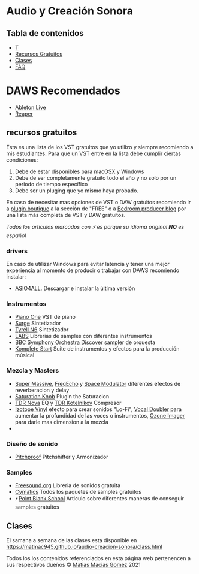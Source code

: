 # Audio y Creación Sonora

## Tabla de contenidos
- [T]()
- [Recursos Gratuitos](#recursos-gratuitos)
- [Clases]()
- [FAQ]()

# DAWS Recomendados
- [Ableton Live](https://www.ableton.com/)
- [Reaper](https://www.reaper.fm/)

## recursos gratuitos
Esta es una lista de los VST gratuitos que yo utilizo y siempre recomiendo a mis estudiantes. 
Para que un VST entre en la lista debe cumplir ciertas condiciones: 
1. Debe de estar disponibles para macOSX y Windows
2. Debe de ser completamente gratuito todo el año y no solo por un periodo de tiempo específico
3. Debe ser un pluging que yo mismo haya probado.


En caso de necesitar mas opciones de VST o DAW gratuitos recomiendo ir a [plugin boutique](https://www.pluginboutique.com/) a la sección de "FREE" o a [Bedroom producer blog](https://bedroomproducersblog.com/) por una lista más completa de VST y DAW gratuitos.


*Todos los articulos marcados con ⚡ es porque su idioma original **NO** es español*
### drivers
En caso de utilizar Windows para evitar latencia y tener una mejor experiencia al momento de producir o trabajar con DAWS recomiendo instalar: 
- [ASIO4ALL](https://www.asio4all.org/). Descargar e instalar la última versión

### Instrumentos
- [Piano One](https://neovst.com/piano-one/) VST de piano 
- [Surge](https://surge-synthesizer.github.io/) Sintetizador
- [Tyrell N6](https://u-he.com/products/tyrelln6/) Sintetizador
- [LABS](https://labs.spitfireaudio.com/) Librerias de samples con diferentes instrumentos
- [BBC Symphony Orchestra Discover](https://www.spitfireaudio.com/shop/a-z/bbc-symphony-orchestra-discover/) sampler de orquesta
- [Komplete Start](https://www.native-instruments.com/es/products/komplete/bundles/komplete-start/) Suite de instrumentos y efectos para la producción músical

### Mezcla y Masters
- [Super Massive](), [FreqEcho]() y [Space Modulator]() diferentes efectos de reverberacion y delay
- [Saturation Knob](https://www.softube.com/saturationknob) Plugin the Saturacion
- [TDR Nova](https://www.tokyodawn.net/tdr-nova/) EQ y [TDR Kotelnikov](https://www.tokyodawn.net/tdr-kotelnikov/) Compresor
- [Izotope Vinyl](https://www.izotope.com/en/products/vinyl.html) efecto para crear sonidos "Lo-Fi", [Vocal Doubler](https://www.izotope.com/en/products/vocal-doubler.html) para aumentar la profundidad de las voces o instrumentos, [Ozone Imager](https://www.izotope.com/en/products/ozone-imager.html) para darle mas dimension a la mezcla
- []()

### Diseño de sonido
- [Pitchproof](https://aegeanmusic.com/pitchproof-specs) Pitchshifter y Armonizador

### Samples
- [Freesound.org](https://freesound.org/) Libreria de sonidos gratuita
- [Cymatics](https://cymatics.fm/pages/free-download-vault) Todos los paquetes de samples gratuitos
- ⚡[Point Blank School](https://plus.pointblankmusicschool.com/7-essential-sites-to-download-high-quality-free-samples/) Articulo sobre diferentes maneras de conseguir samples gratuitos

## Clases
El samana a semana de las clases esta disponible en https://matmac945.github.io/audio-creacion-sonora/class.html

Todos los los contenidos referenciados en esta página web pertenencen a sus respectivos dueños
© [Matias Macias Gomez](https://github.com/Matmac945) 2021